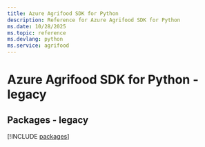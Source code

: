 ```yaml
---
title: Azure Agrifood SDK for Python
description: Reference for Azure Agrifood SDK for Python
ms.date: 10/28/2025
ms.topic: reference
ms.devlang: python
ms.service: agrifood
---
```

# Azure Agrifood SDK for Python - legacy
## Packages - legacy
[!INCLUDE [packages](agrifood-index.md)]